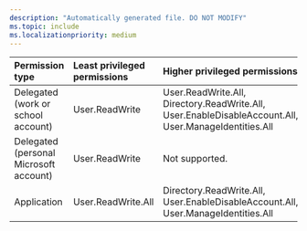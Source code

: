 ```yaml
---
description: "Automatically generated file. DO NOT MODIFY"
ms.topic: include
ms.localizationpriority: medium
---
```


|Permission type|Least privileged permissions|Higher privileged permissions|
|:---|:---|:---|
|Delegated (work or school account)|User.ReadWrite|User.ReadWrite.All, Directory.ReadWrite.All, User.EnableDisableAccount.All, User.ManageIdentities.All|
|Delegated (personal Microsoft account)|User.ReadWrite|Not supported.|
|Application|User.ReadWrite.All|Directory.ReadWrite.All, User.EnableDisableAccount.All, User.ManageIdentities.All|


